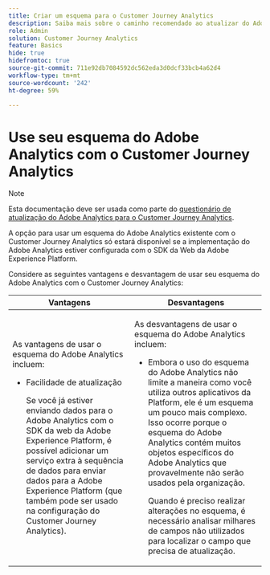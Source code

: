 ```yaml
---
title: Criar um esquema para o Customer Journey Analytics
description: Saiba mais sobre o caminho recomendado ao atualizar do Adobe Analytics para o Customer Journey Analytics
role: Admin
solution: Customer Journey Analytics
feature: Basics
hide: true
hidefromtoc: true
source-git-commit: 711e92db7084592dc562eda3d0dcf33bcb4a62d4
workflow-type: tm+mt
source-wordcount: '242'
ht-degree: 59%

---
```


# Use seu esquema do Adobe Analytics com o Customer Journey Analytics

>[!NOTE]
>
>Esta documentação deve ser usada como parte do [questionário de atualização do Adobe Analytics para o Customer Journey Analytics](https://gigazelle.github.io/cja-ttv/).

<!-- this page exists as the "Learn more" link in the info icon for the option "I am comfortable using my Adobe Analytics schema as a basis" -->

A opção para usar um esquema do Adobe Analytics existente com o Customer Journey Analytics só estará disponível se a implementação do Adobe Analytics estiver configurada com o SDK da Web da Adobe Experience Platform. <!-- correct? Or can you do this with an AppMeasurement implementation?-->

Considere as seguintes vantagens e desvantagem de usar seu esquema do Adobe Analytics com o Customer Journey Analytics:

| Vantagens | Desvantagens |
|----------|---------|
| <p>As vantagens de usar o esquema do Adobe Analytics incluem:</p><ul><li>Facilidade de atualização<p>Se você já estiver enviando dados para o Adobe Analytics com o SDK da web da Adobe Experience Platform, é possível adicionar um serviço extra à sequência de dados para enviar dados para a Adobe Experience Platform (que também pode ser usado na configuração do Customer Journey Analytics).</p></li></ul> | <p>As desvantagens de usar o esquema do Adobe Analytics incluem:</p><ul><li>Embora o uso do esquema do Adobe Analytics não limite a maneira como você utiliza outros aplicativos da Platform, ele é um esquema um pouco mais complexo. Isso ocorre porque o esquema do Adobe Analytics contém muitos objetos específicos do Adobe Analytics que provavelmente não serão usados pela organização.<p>Quando é preciso realizar alterações no esquema, é necessário analisar milhares de campos não utilizados para localizar o campo que precisa de atualização.</p></li></ul> |

<!-- Not sure about any of this: 

If you plan to use your Adobe Analytics schema, the following steps are required:

For Adobe Analytics implementations using AppMeasurement:

1. Datastream mapping

For Adobe Analytics implementations using the Web SDK:

1. 



the upgrade steps provided by the [Adobe Analytics to Customer Journey Analytics upgrade questionnaire](https://gigazelle.github.io/cja-ttv/).

If you want to create an XDM schema to use with Customer Journey Analytics, continue with [Create an XDM schema to use with Customer Journey Analytics](/help/getting-started/cja-upgrade/cja-upgrade-schema-create.md).


Tags: (All 3 require data prep mapping. Would need to go into the datastream and map every single field to its appropriate place in XDM. Because whenever you use the data object, it always requires mapping. If you send something in the data object and it doesn't get mapped, the it is permanently lost and can't be recovered.)

1. Shim - Intercepts and instead of sending data to a report suite, it sends it to a Data View. (Data object)

1. Russ special - convert current implementation to a Web SDK implementation - put everything in the data object. 

1. Plop entire data layer into the data object and send that to the datastream. (not documented. Might be the Web SDK docs.)

-->